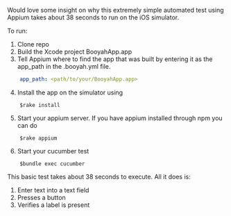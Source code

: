 Would love some insight on why this extremely simple automated test using Appium takes about 38 seconds to run on the iOS simulator.

To run:

1. Clone repo
2. Build the Xcode project BooyahApp.app
3. Tell Appium where to find the app that was built by entering it as the app_path in the .booyah.yml file. 

````yaml
    app_path: <path/to/your/BooyahApp.app>
````

4. Install the app on the simulator using 

````
    $rake install
````    
5. Start your appium server. If you have appium installed through npm you can do 
````
    $rake appium
````    
6. Start your cucumber test 

````
    $bundle exec cucumber
````

This basic test takes about 38 seconds to execute. All it does is:

1. Enter text into a text field
2. Presses a button
3. Verifies a label is present 

